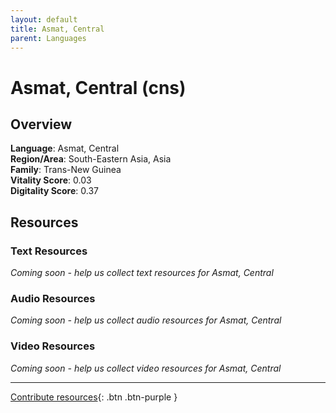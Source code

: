 ```yaml
---
layout: default
title: Asmat, Central
parent: Languages
---
```


# Asmat, Central (cns)

## Overview

**Language**: Asmat, Central  
**Region/Area**: South-Eastern Asia, Asia  
**Family**: Trans-New Guinea  
**Vitality Score**: 0.03  
**Digitality Score**: 0.37  

## Resources

### Text Resources
*Coming soon - help us collect text resources for Asmat, Central*

### Audio Resources
*Coming soon - help us collect audio resources for Asmat, Central*

### Video Resources
*Coming soon - help us collect video resources for Asmat, Central*

---

[Contribute resources](https://fairtrain.github.io/){: .btn .btn-purple }
